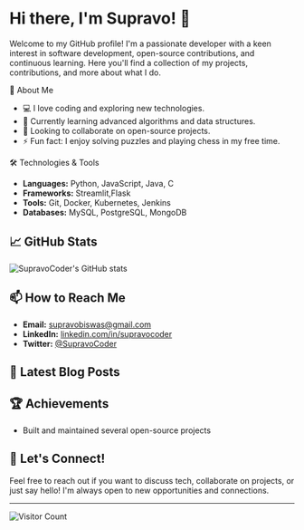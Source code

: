 # Hi there, I'm Supravo! 👋

Welcome to my GitHub profile! I'm a passionate developer with a keen interest in software development, open-source contributions, and continuous learning. Here you'll find a collection of my projects, contributions, and more about what I do.

 🚀 About Me

- 💻 I love coding and exploring new technologies.
- 🌱 Currently learning advanced algorithms and data structures.
- 👯 Looking to collaborate on open-source projects.
- ⚡ Fun fact: I enjoy solving puzzles and playing chess in my free time.

 🛠️ Technologies & Tools

- **Languages:** Python, JavaScript, Java, C
- **Frameworks:** Streamlit,Flask
- **Tools:** Git, Docker, Kubernetes, Jenkins
- **Databases:** MySQL, PostgreSQL, MongoDB

## 📈 GitHub Stats

![SupravoCoder's GitHub stats](https://github-readme-stats.vercel.app/api?username=SupravoCoder&show_icons=true&theme=radical)

## 📫 How to Reach Me

- **Email:** [supravobiswas@gmail.com](mailto:supravobiswas@gmail.com)
- **LinkedIn:** [linkedin.com/in/supravocoder](https://linkedin.com/in/supravocoder)
- **Twitter:** [@SupravoCoder](https://twitter.com/SupravoCoder)

## 📝 Latest Blog Posts

<!-- BLOG-POST-LIST:START -->
<!-- BLOG-POST-LIST:END -->

## 🏆 Achievements

- Built and maintained several open-source projects

## 💬 Let's Connect!

Feel free to reach out if you want to discuss tech, collaborate on projects, or just say hello! I'm always open to new opportunities and connections.

---

![Visitor Count](https://visitor-badge.laobi.icu/badge?page_id=SupravoCoder.SupravoCoder)

